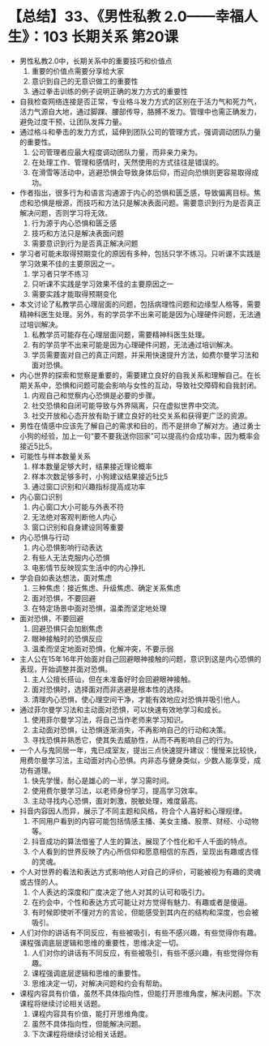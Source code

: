 # 【总结】33、《男性私教 2.0——幸福人生》：103 长期关系 第20课

-   男性私教2.0中，长期关系中的重要技巧和价值点
    1.  重要的价值点需要分享给大家
    2.  意识到自己的无意识做工的重要性
    3.  通过拳击训练的例子说明正确的发力方式的重要性
-   自我检查网络连接是否正常，专业格斗发力方式的区别在于活力气和死力气，活力气源自大地，通过脚踝、腰部传导，胳膊不发力。管理中也需正确发力，避免过度干预，让团队发挥力量。
-   通过格斗和拳击的发力方式，延伸到团队公司的管理方式，强调调动团队力量的重要性。
    1.  公司管理者应最大程度调动团队力量，而非亲力亲为。
    2.  在处理工作、管理和感情时，天然使用的方式往往是错误的。
    3.  在滑雪等活动中，逃避恐惧会导致身体后仰，而迎向恐惧则更容易取得成功。
-   作者指出，很多行为和语言沟通源于内心的恐惧和匮乏感，导致偏离目标。焦虑和恐惧是根源，而技巧和方法只是解决表面问题。需要意识到行为是否真正解决问题，否则学习将无效。
    1.  行为源于内心恐惧和匮乏感
    2.  技巧和方法只是解决表面问题
    3.  需要意识到行为是否真正解决问题
-   学习者可能未取得预期变化的原因有多种，包括只学不练习。只听课不实践是学习效果不佳的主要原因之一。
    1.  学习者只学不练习
    2.  只听课不实践是学习效果不佳的主要原因之一
    3.  需要实践才能取得预期变化
-   本文讨论了私教学员心理层面的问题，包括病理性问题和边缘型人格等，需要精神科医生处理。另外，有的学员学不出来可能是因为心理硬件问题，无法通过培训解决。
    1.  私教学员可能存在心理层面问题，需要精神科医生处理。
    2.  有的学员学不出来可能是因为心理硬件问题，无法通过培训解决。
    3.  学员需要面对自己的真正问题，并采用快速提升方法，如费尔曼学习法和面对恐惧。
-   内心世界的探索和觉察是重要的，需要建立良好的自我关系和理解自己。在长期关系中，恐惧和问题可能会影响与女性的互动，导致社交障碍和自我封闭。
    1.  内观自己和觉察内心恐惧是必要的步骤。
    2.  社交恐惧和自闭可能导致与外界隔离，只在虚拟世界中交流。
    3.  社交开放和心态开放有助于建立良好的社交关系和获得更广泛的资源。
-   男性在情感中应该先了解自己的需求和目的，而不是拼命了解对方。通过勇士小狗的经验，加上一句“要不要我送你回家”可以提高约会成功率，因为概率会接近5比5。
-   可能性与样本数量关系
    1.  样本数量足够大时，结果接近理论概率
    2.  样本次数足够多时，小狗建议结果接近5比5
    3.  通过窗口识别和兴趣指标提高成功率
-   内心窗口识别
    1.  内心窗口大小可能与外表不符
    2.  无法绝对客观判断他人内心
    3.  窗口识别和自身建设同等重要
-   内心恐惧与行动
    1.  内心恐惧影响行动表达
    2.  有些人无法克服内心恐惧
    3.  电影情节反映现实生活中的内心挣扎
-   学会自如表达想法，面对焦虑
    1.  三种焦虑：接近焦虑、升级焦虑、确定关系焦虑
    2.  面对恐惧，不要回避
    3.  在特定场景中面对恐惧，温柔而坚定地处理
-   面对恐惧，不要回避
    1.  回避恐惧只会加剧焦虑
    2.  眼神接触时的恐惧反应
    3.  温柔而坚定地面对恐惧，化解冲突，不要示弱
-   主人公在15年16年开始面对自己回避眼神接触的问题，意识到这是内心恐惧的表现，开始调整并面对恐惧。
    1.  主人公擅长搭讪，但在未准备好时会回避眼神接触。
    2.  面对恐惧时，选择面对而非逃避是根本性的选择。
    3.  清理内心恐惧，使心理空间干净，才能有效地应对恐惧并吸引他人。
-   通过菲尔曼学习法和主动面对恐惧，可以快速有效地学习和成长。
    1.  使用菲尔曼学习法，将自己当作老师来学习知识。
    2.  主动面对恐惧，让恐惧逐渐消失，不再影响自己的行动和决策。
    3.  寻找恐惧并熟悉它，使其失去威胁性，从而不再影响自己的行为。
-   一个人与鬼同居一年，鬼已成室友，提出三点快速提升建议：慢慢来比较快，用费尔曼学习法，主动面对内心恐惧。内非态与健身类似，少数人能享受，成功有道理。
    1.  快先学慢，耐心是雄心的一半，学习需时间。
    2.  使用费尔曼学习法，以老师身份学习，提高学习效率。
    3.  主动寻找内心恐惧，面对刺激，脱敏处理，难度最高。
-   抖音内容因人而异，展示了不同主题和风格，符合个人喜好和心理规律。
    1.  不同用户看到的内容可能包括情感主播、美女主播、股票、财经、小动物等。
    2.  抖音成功的算法借鉴了人生的算法，展现了个性化和千人千面的特点。
    3.  个人看到的世界反映了内心所信仰和愿意相信的东西，呈现出有趣或古怪的灵魂。
-   个人对世界的看法和表达方式影响他人对自己的评价，可能被视为有趣的灵魂或古怪的人。
    1.  个人表达的深度和广度决定了他人对其的认可和吸引力。
    2.  在约会中，个性和表达方式可能让对方觉得有魅力、有趣或者是傻逼。
    3.  有时候即使听不懂对方的言论，但能感受到其内在的结构和深度，也会被吸引。
-   人们对你的讲话有不同反应，有些被吸引，有些不感兴趣，有些觉得你有趣。课程强调底层逻辑和思维的重要性，思维决定一切。
    1.  人们对你的讲话有不同反应，有些被吸引，有些不感兴趣，有些觉得你有趣。
    2.  课程强调底层逻辑和思维的重要性。
    3.  思维决定一切，对解决问题和约会有帮助。
-   课程内容具有价值，虽然不具体指向性，但能打开思维角度，解决问题。下次课程将继续讨论相关话题。
    1.  课程内容具有价值，能打开思维角度。
    2.  虽然不具体指向性，但能解决问题。
    3.  下次课程将继续讨论相关话题。